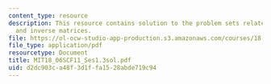 ```yaml
---
content_type: resource
description: This resource contains solution to the problem sets related to multiplication
  and inverse matrices.
file: https://ol-ocw-studio-app-production.s3.amazonaws.com/courses/18-06sc-linear-algebra-fall-2011/d2dc903ca48f3d1ffa1528abde719c94_MIT18_06SCF11_Ses1.3sol.pdf
file_type: application/pdf
resourcetype: Document
title: MIT18_06SCF11_Ses1.3sol.pdf
uid: d2dc903c-a48f-3d1f-fa15-28abde719c94
---
```

